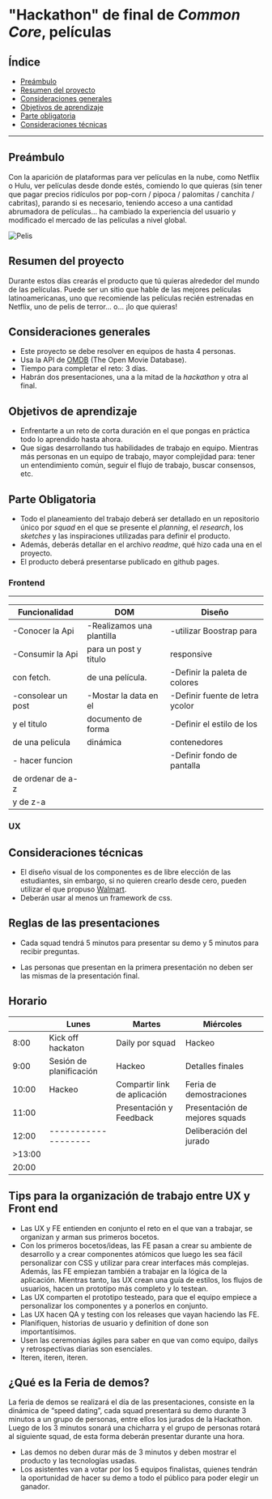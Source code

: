 # "Hackathon" de final de _Common Core_, películas

## Índice

* [Preámbulo](#preámbulo)
* [Resumen del proyecto](#resumen-del-proyecto)
* [Consideraciones generales](#consideraciones-generales)
* [Objetivos de aprendizaje](#objetivos-de-aprendizaje)
* [Parte obligatoria](#parte-obligatoria)
* [Consideraciones técnicas](#consideraciones-técnicas)

 ***

## Preámbulo

Con la aparición de plataformas para ver películas en la nube, como Netflix o
Hulu, ver películas desde donde estés, comiendo lo que quieras
(sin tener que pagar precios ridículos por pop-corn / pipoca / palomitas /
canchita / cabritas), parando si es necesario, teniendo acceso a una cantidad
abrumadora de películas... ha cambiado la experiencia del usuario
y modificado el mercado de las películas a nivel global.

 ![Pelis](https://media.giphy.com/media/NipFetnQOuKhW/giphy.gif)

## Resumen del proyecto

Durante estos días crearás el producto que tú quieras alrededor del mundo
de las películas. Puede ser un sitio que hable de las mejores películas
latinoamericanas, uno que recomiende las películas recién estrenadas en Netflix,
uno de pelis de terror... o... ¡lo que quieras!

## Consideraciones generales

* Este proyecto se debe resolver en equipos de hasta 4 personas.
* Usa la API de [OMDB](http://www.omdbapi.com/) (The Open Movie Database).
* Tiempo para completar el reto: 3 días.
* Habrán dos presentaciones, una a la mitad de la _hackathon_ y otra al final.

## Objetivos de aprendizaje

* Enfrentarte a un reto de corta duración en el que pongas en práctica todo
lo aprendido hasta ahora.
* Que sigas desarrollando tus habilidades de trabajo en equipo. Mientras más
personas en un equipo de trabajo, mayor complejidad para: tener un entendimiento
común, seguir el flujo de trabajo, buscar consensos, etc.

## Parte Obligatoria

* Todo el planeamiento del trabajo deberá ser detallado en un repositorio único
por _squad_ en el que se presente el _planning_, el _research_, los _sketches_
y las inspiraciones utilizadas para definir el producto.
* Además, deberás detallar en el archivo _readme_, qué hizo cada una en el
proyecto.
* El producto deberá presentarse publicado en github pages.

### Frontend
***
|    Funcionalidad  |        DOM                   |     Diseño                     | 
| ------------------| ---------------------------- | -------------------------------| 
| -Conocer la Api   | -Realizamos una plantilla    |   -utilizar Boostrap para      |      
| -Consumir la Api  |   para un post y titulo      |     responsive                 | 
|   con fetch.      |    de una película.          | -Definir la paleta de colores  |
| -consolear un post| -Mostar la data  en el       | -Definir fuente de letra ycolor|    
|   y el titulo     |   documento de forma         | -Definir el estilo de los      |                                
|   de una pelicula |    dinámica                  |   contenedores                 |                                
| - hacer funcion   |                              | -Definir fondo de pantalla     |     
|  de ordenar de a-z|                              |                                | 
|   y de z-a        |                              |                                | 
### UX

## Consideraciones técnicas

* El diseño visual de los componentes es de libre elección de las estudiantes,
sin embargo, si no quieren crearlo desde cero, pueden utilizar el que
propuso [Walmart](https://drive.google.com/file/d/0B6GBtl-gO6LwaVprQkFqTGI2a28/view).
* Deberán usar al menos un framework de css.

## Reglas de las presentaciones 

* Cada squad tendrá 5 minutos para presentar su demo y 5 minutos para recibir preguntas.

* Las personas que presentan en la primera presentación no deben ser las mismas de la presentación final.

## Horario

|       |  Lunes            | Martes                       | Miércoles                     | 
|------ | ------------------| ---------------------------- | ----------------------------- | 
| 8:00  | Kick off hackaton | Daily por squad              |   Hackeo                      |      
| 9:00  | Sesión de planificación  | Hackeo                |   Detalles finales            | 
| 10:00 | Hackeo            | Compartir link de aplicación | Feria de demostraciones       |
| 11:00 |                   | Presentación y Feedback      | Presentación de mejores squads|    
| 12:00 |-------------------|                              |     Deliberación del jurado   |                                
|>13:00 |                   |                              |                               |                               
| 20:00 |                   |                              |                               |


## Tips para la organización de trabajo entre UX y Front end 

* Las UX y FE entienden en conjunto el reto en el que van a trabajar, se organizan y arman sus primeros bocetos.
* Con los primeros bocetos/ideas, las FE pasan a crear su ambiente de desarrollo y a crear componentes atómicos que luego les sea fácil personalizar con CSS y utilizar para crear interfaces más complejas. Además, las FE empiezan también a trabajar en la lógica de la aplicación. Mientras tanto, las UX crean una guía de estilos, los flujos de usuarios, hacen un prototipo más completo y lo testean.
* Las UX comparten el prototipo testeado, para que el equipo empiece a personalizar los componentes y a ponerlos en conjunto.
* Las UX hacen QA y testing con los releases que vayan haciendo las FE.
* Planifiquen, historias de usuario y definition of done son importantísimos.
* Usen las ceremonias ágiles para saber en que van como equipo, dailys y retrospectivas diarias son esenciales.
* Iteren, iteren, iteren.

## ¿Qué es la Feria de demos?

La feria de demos se realizará el día de las presentaciones, consiste en la dinámica de “speed dating”, cada squad presentará su demo durante 3 minutos a un grupo de personas, entre ellos los jurados de la Hackathon. Luego de los 3 minutos sonará una chicharra y el grupo de personas rotará al siguiente squad, de esta forma deberán presentar durante una hora. 

* Las demos no deben durar más de 3 minutos y deben mostrar el producto y las tecnologías usadas.
* Los asistentes van a votar por los 5 equipos finalistas, quienes tendrán la oportunidad de hacer su demo a todo el público para poder elegir un ganador. 
